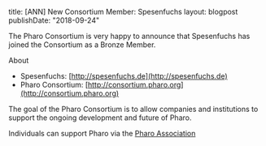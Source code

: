 title: [ANN] New Consortium Member: Spesenfuchslayout: blogpostpublishDate: "2018-09-24"The Pharo Consortium is very happy to announce that Spesenfuchs has joined the Consortium as a Bronze Member.About- Spesenfuchs: [http://spesenfuchs.de](http://spesenfuchs.de)- Pharo Consortium: [http://consortium.pharo.org](http://consortium.pharo.org)The goal of the Pharo Consortium is to allow companies and institutions to support the ongoing development and future of Pharo.Individuals can support Pharo via the [Pharo Association](http://association.pharo.org)